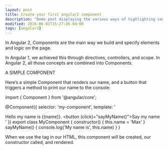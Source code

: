 ```yaml
---
layout: post
title: Create your first angular2 component
description: "Demo post displaying the various ways of highlighting code in Markdown."
modified: 2016-06-01T15:27:45-04:00
tags: [angular2]
---
```


In Angular 2, Components are the main way we build and specify elements and logic on the page.

In Angular 1, we achieved this through directives, controllers, and scope. In Angular 2, all those concepts are combined into Components.

A SIMPLE COMPONENT

Here’s a simple Component that renders our name, and a button that triggers a method to print our name to the console:


import { Component } from '@angular/core';

@Component({
  selector: 'my-component',
  template: '<div>Hello my name is {{name}}. <button (click)="sayMyName()">Say my name</button></div>'
})
export class MyComponent {
  constructor() {
    this.name = 'Max'
  }
  sayMyName() {
    console.log('My name is', this.name)
  }
}

When we use the <my-component></my-component> tag in our HTML, this component will be created, our constructor called, and rendered.
